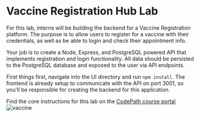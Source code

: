 # Vaccine Registration Hub Lab

For this lab, interns will be building the backend for a Vaccine Registration platform. The purpose is to allow users to register for a vaccine with their credentials, as well as be able to login and check their appointment info.

Your job is to create a Node, Express, and PostgreSQL powered API that implements registration and login functionality. All data should be persisted to the PostgreSQL database and exposed to the user via API endpoints.

First things first, navigate into the UI directory and run `npm install`. The frontend is already setup to communicate with the API on port 3001, so you'll be responsible for creating the backend for this application.

Find the core instructions for this lab on the [CodePath course portal](https://courses.codepath.org/courses/summer_internship_for_tech_excellence/unit/12#!lab)
![vaccine](https://user-images.githubusercontent.com/54002497/176348493-a677e558-c58e-418d-8cd1-4791acfe4038.gif)
